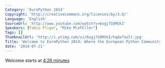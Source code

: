 ```yaml
---
Category: 'EuroPython 2014'
Copyright: 'http://creativecommons.org/licenses/by/3.0/'
Language: 'English'
SourceUrl: 'http://www.youtube.com/watch?v=6ugj7G9MUkI'
Speakers: [Fabio Pliger, "Mike M\xFCller"]
Tags: []
ThumbnailUrl: 'http://i.ytimg.com/vi/6ugj7G9MUkI/hqdefault.jpg'
Title: 'Welcome to EuroPython 2014: Where the European Python Community Meets'
date: '2014-07-21'
---
```

Welcome starts at [4:26 minutes](https://www.youtube.com/watch?v=6ugj7G9MUkI#t=266)
